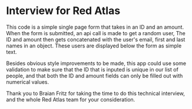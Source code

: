 # Interview for Red Atlas

This code is a simple single page form that takes in an ID and an amount. When the form is submitted, an api call is made to get a random user, The ID and amount then gets concatenated with the user's email, first and last names in an object. These users are displayed below the form as simple text.

Besides obvious style improvements to be made, this app could use some validation to make sure that the ID that is inputed is unique in our list of people, and that both the ID and amount fields can only be filled out with numerical values.

Thank you to Braian Fritz for taking the time to do this technical interview, and the whole Red Atlas team for your consideration.
